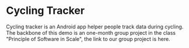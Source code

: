 # Cycling Tracker

Cycling tracker is an Android app helper people track data during cycling. The backbone of this demo is an one-month group project in the class "Principle of Software in Scale", the link to our group project is here.

